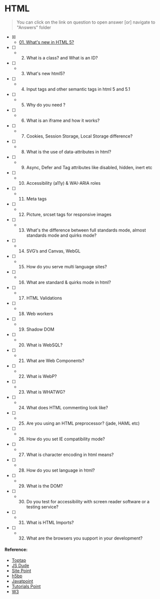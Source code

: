# HTML

> You can click on the link on question to open answer [or] navigate to "Answers" folder

- [x] - [01. What's new in HTML 5?](Answers/01.whats-new-in-html5.md)
- [ ] - 02. What is a class? and What is an ID?
- [ ] - 03. What's new html5?
- [ ] - 04. Input tags and other semantic tags in html 5 and 5.1
- [ ] - 05. Why do you need <!doctype html>?
- [ ] - 06. What is an iframe and how it works?
- [ ] - 07. Cookies, Session Storage, Local Storage difference?
- [ ] - 08. What is the use of data-attributes in html?
- [ ] - 09. Async, Defer and Tag attributes like disabled, hidden, inert etc
- [ ] - 10. Accessibility (a11y) & WAI-ARIA roles
- [ ] - 11. Meta tags
- [ ] - 12. Picture, srcset tags for responsive images
- [ ] - 13. What's the difference between full standards mode, almost standards mode and quirks mode?
- [ ] - 14. SVG’s and Canvas, WebGL
- [ ] - 15. How do you serve multi language sites?
- [ ] - 16. What are standard & quirks mode in html?
- [ ] - 17. HTML Validations
- [ ] - 18. Web workers
- [ ] - 19. Shadow DOM
- [ ] - 20. What is WebSQL?
- [ ] - 21. What are Web Components?
- [ ] - 22. What is WebP?
- [ ] - 23. What is WHATWG?
- [ ] - 24. What does HTML commenting look like?
- [ ] - 25. Are you using an HTML preprocessor? (jade, HAML etc)
- [ ] - 26. How do you set IE compatibility mode?
- [ ] - 27. What is character encoding in html means?
- [ ] - 28. How do you set language in html?
- [ ] - 29. What is the DOM?
- [ ] - 30. Do you test for accessibility with screen reader software or a testing service?
- [ ] - 31. What is HTML Imports?
- [ ] - 32. What are the browsers you support in your development?

#### Reference:

- [Toptap](https://www.toptal.com/html5/interview-questions)
- [JS Dude](http://thatjsdude.com/interview/html.html)
- [Site Point](https://www.sitepoint.com/whats-new-in-html-5-1/)
- [h5bp](https://github.com/h5bp/Front-end-Developer-Interview-Questions#html-questions)
- [Javatpoint](http://www.javatpoint.com/html-interview-questions)
- [Tutorials Point](https://www.tutorialspoint.com/html5/html5_interview_questions.htm)
- [W3](https://www.w3.org/TR/shadow-dom/#introduction)
